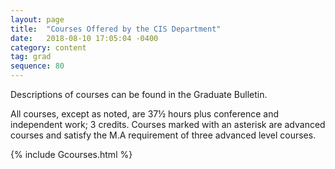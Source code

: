 ```yaml
---
layout: page
title:  "Courses Offered by the CIS Department"
date:   2018-08-10 17:05:04 -0400
category: content
tag: grad
sequence: 80
---
```


Descriptions of courses can be found in the Graduate Bulletin.

All courses, except as noted, are 37½ hours plus conference and independent work; 3 credits. Courses marked with an asterisk are advanced courses and satisfy the M.A requirement of three advanced level courses.


{% include Gcourses.html %}
